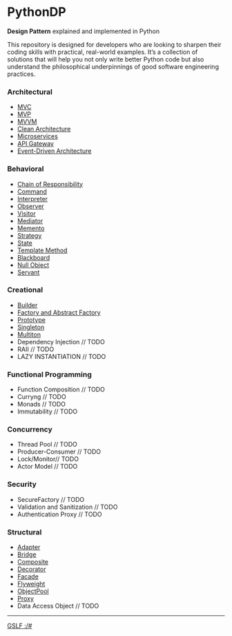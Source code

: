 # PythonDP
**Design Pattern** explained and implemented in Python

This repository is designed for developers who are looking to sharpen their coding skills with practical, real-world examples. It’s a collection of solutions that will help you not only write better Python code but also understand the philosophical underpinnings of good software engineering practices.

### Architectural
- [MVC](/Architectural/MVC/README.md)
- [MVP](/Architectural/MVP/README.md)
- [MVVM](Architectural/MVVM/README.md)
- [Clean Architecture](Architectural/CleanArchitecture/README.md)
- [Microservices](Architectural/Microservices/README.md)
- [API Gateway](Architectural/APIGateway/README.md)
- [Event-Driven Architecture](Architectural/EventDriven/README.md)



### Behavioral
- [Chain of Responsibility](/Behavioral/ChainResponsibility/README.md)
- [Command](/Behavioral/Command/README.md)
- [Interpreter](/Behavioral/Interpreter/README.md)
- [Observer](/Behavioral/Observer/README.md)
- [Visitor](/Behavioral/Visitor/README.md)
- [Mediator](/Behavioral/Mediator/README.md)
- [Memento](/Behavioral/Memento/README.md)
- [Strategy](/Behavioral/Strategy/README.md)
- [State](/Behavioral/State/README.md)
- [Template Method](/Behavioral/Template/README.md)
- [Blackboard](/Behavioral/Blackboard/README.md)
- [Null Object](/Behavioral/NullObject/README.md)
- [Servant](/Behavioral/Servant/README.md)



### Creational
- [Builder](/Creational/Builder/README.md)
- [Factory and Abstract Factory](/Creational/Factory/README.md)
- [Prototype](/Creational/Prototype/README.md)
- [Singleton](/Creational/Singleton/README.md)
- [Multiton](/Creational/Multiton/README.md)
- Dependency Injection // TODO
- RAII // TODO
- LAZY INSTANTIATION // TODO

### Functional Programming
- Function Composition // TODO 
- Curryng // TODO
- Monads // TODO
- Immutability // TODO

### Concurrency
- Thread Pool // TODO 
- Producer-Consumer // TODO
- Lock/Monitor// TODO
- Actor Model // TODO 

### Security
- SecureFactory // TODO
- Validation and Sanitization // TODO
- Authentication Proxy // TODO

### Structural
- [Adapter](/Structural/Adapter/README.md)
- [Bridge](/Structural/Bridge/README.md)
- [Composite](/Structural/Composite/README.md)
- [Decorator](/Structural/Decorator/README.md)
- [Facade](/Structural/Facade/README.md)
- [Flyweight](/Structural/Flyweight/README.md)
- [ObjectPool](/Structural/ObjectPool/README.md)
- [Proxy](/Structural/Proxy/README.md)
- Data Access Object // TODO

---

[GSLF :/#](https://gslf.it)


